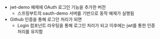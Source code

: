 * jwt-demo 예제에 OAuth 로그인 기능을 추가한 버전
  * 스프링부트의 oauth-demo 서버를 기반으로 동작 예제가 실행됨
* Github 인증을 통해 로그인 처리가 되면
  * Login 컴포넌트 라우팅을 통해 로그인 처리가 되고 이후에는 jwt를 통한 인증 처리를 유지함